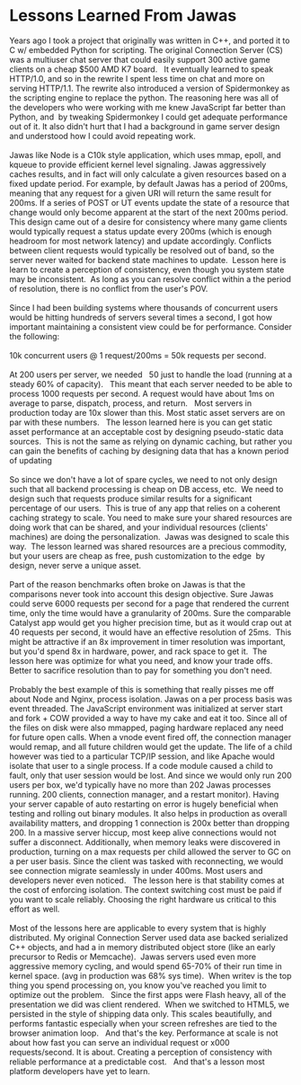 Lessons Learned From Jawas
==========================

Years ago I took a project that originally was written in C++, and ported it to C w/ embedded Python for scripting. The original Connection Server (CS) was a multiuser chat server that could easily support 300 active game clients on a cheap $500 AMD K7 board.   It eventually learned to speak HTTP/1.0, and so in the rewrite I spent less time on chat and more on serving HTTP/1.1. The rewrite also introduced a version of Spidermonkey as the scripting engine to replace the python. The reasoning here was all of the developers who were working with me knew JavaScript far better than Python, and  by tweaking Spidermonkey I could get adequate performance out of it. It also didn&#39;t hurt that I had a background in game server design and understood how I could avoid repeating work. <br><br>Jawas like Node is a C10k style application, which uses mmap, epoll, and kqueue to provide efficient kernel level signaling. Jawas aggressively caches results, and in fact will only calculate a given resources based on a fixed update period. For example, by default Jawas has a period of 200ms, meaning that any request for a given URI will return the same result for 200ms. If a series of POST or UT events update the state of a resource that change would only become apparent at the start of the next 200ms period. This design came out of a desire for consistency where many game clients would typically request a status update every 200ms (which is enough headroom for most network latency) and update accordingly. Conflicts between client requests would typically be resolved out of band, so the server never waited for backend state machines to update.  Lesson here is learn to create a perception of consistency, even though you system state may be inconsistent.  As long as you can resolve conflict within a the period of resolution, there is no conflict from the user&#39;s POV. <br><br>Since I had been building systems where thousands of concurrent users would be hitting hundreds of servers several times a second, I got how important maintaining a consistent view could be for performance. Consider the following:<br><br>10k concurrent users @ 1 request/200ms = 50k requests per second. <br><br>At 200 users per server, we needed   50 just to handle the load (running at a steady 60% of capacity).   This meant that each server needed to be able to process 1000 requests per second. A request would have about 1ms on average to parse, dispatch, process, and return.   Most servers in production today are 10x slower than this. Most static asset servers are on par with these numbers.   The lesson learned here is you can get static asset performance at an acceptable cost by designing pseudo-static data sources.  This is not the same as relying on dynamic caching, but rather you can gain the benefits of caching by designing data that has a known period of updating <br><br>So since we don&#39;t have a lot of spare cycles, we need to not only design such that all backend processing is cheap on DB access, etc.  We need to design such that requests produce similar results for a significant percentage of our users.  This is true of any app that relies on a coherent caching strategy to scale. You need to make sure your shared resources are doing work that can be shared, and your individual resources (clients&#39; machines) are doing the personalization.  Jawas was designed to scale this way.  The lesson learned was shared resources are a precious commodity, but your users are cheap as free, push customization to the edge  by design, never serve a unique asset.  <br><br>Part of the reason benchmarks often broke on Jawas is that the comparisons never took into account this design objective. Sure Jawas could serve 6000 requests per second for a page that rendered the current time, only the time would have a granularity of 200ms. Sure the comparable Catalyst app would get you higher precision time, but as it would crap out at 40 requests per second, it would have an effective resolution of 25ms.  This might be attractive if an 8x improvement in timer resolution was important, but you&#39;d spend 8x in hardware, power, and rack space to get it.  The lesson here was optimize for what you need, and know your trade offs.   Better to sacrifice resolution than to pay for something you don&#39;t need. <br><br>Probably the best example of this is something that really pisses me off about Node and Nginx, process isolation. Jawas on a per process basis was event threaded. The JavaScript environment was initialized at server start and fork + COW provided a way to have my cake and eat it too. Since all of the files on disk were also mmapped, paging hardware replaced any need for future open calls. When a vnode event fired off, the connection manager would remap, and all future children would get the update. The life of a child however was tied to a particular TCP/IP session, and like Apache would isolate that user to a single process. If a code module caused a child to fault, only that user session would be lost. And since we would only run 200 users per box, we&#39;d typically have no more than 202 Jawas processes running. 200 clients, connection manager, and a restart monitor). Having your server capable of auto restarting on error is hugely beneficial when testing and rolling out binary modules. It also helps in production as overall availability matters, and dropping 1 connection is 200x better than dropping 200. In a massive server hiccup, most keep alive connections would not suffer a disconnect. Additionally, when memory leaks were discovered in production, turning on a max requests per child allowed the server to GC on a per user basis. Since the client was tasked with reconnecting, we would see connection migrate seamlessly in under 400ms. Most users and developers never even noticed.   The lesson here is that stability comes at the cost of enforcing isolation. The context switching cost must be paid if you want to scale reliably. Choosing the right hardware us critical to this effort as well. <br><br>Most of the lessons here are applicable to every system that is highly distributed. My original Connection Server used data ase backed serialized C++ objects, and had a in memory distributed object store (like an early precursor to Redis or Memcache).  Jawas servers used even more aggressive memory cycling, and would spend 65-70% of their run time in kernel space. (avg in production was 68% sys time).  When writev is the top thing you spend processing on, you know you&#39;ve reached you limit to optimize out the problem.   Since the first apps were Flash heavy, all of the presentation we did was client rendered.  When we switched to HTML5, we persisted in the style of shipping data only. This scales beautifully, and performs fantastic especially when your screen refreshes are tied to the browser animation loop.   And that&#39;s the key. Performance at scale is not about how fast you can serve an individual request or x000 requests/second. It is about. Creating a perception of consistency with reliable performance at a predictable cost.   And that&#39;s a lesson most platform developers have yet to learn. <br>